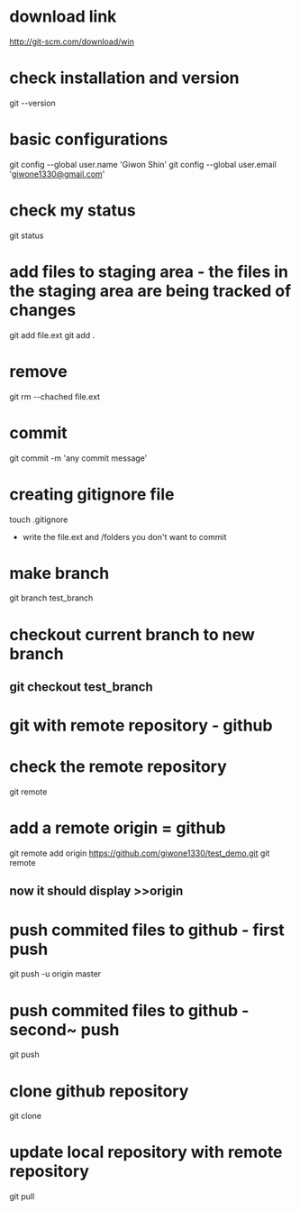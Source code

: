 # download link
http://git-scm.com/download/win

# check installation and version
git --version

# basic configurations
git config --global user.name 'Giwon Shin'
git config --global user.email 'giwone1330@gmail.com'

# check my status
git status

# add files to staging area - the files in the staging area are being tracked of changes
git add file.ext
git add .
# remove
git rm --chached file.ext

# commit
git commit -m 'any commit message'

# creating gitignore file
touch .gitignore
* write the file.ext and /folders you don't want to commit

# make branch
git branch test_branch

# checkout current branch to new branch
git checkout test_branch
----------------------------------------------------

# git with remote repository - github
# check the remote repository
git remote

# add a remote origin = github
git remote add origin https://github.com/giwone1330/test_demo.git
git remote
## now it should display >>origin

# push commited files to github - first push
git push -u origin master
# push commited files to github - second~ push
git push

# clone github repository
git clone <url>
# update local repository with remote repository
git pull